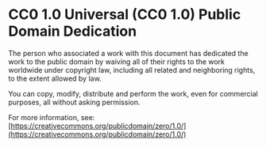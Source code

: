 # CC0 1.0 Universal (CC0 1.0) Public Domain Dedication

The person who associated a work with this document has dedicated the work to the public domain by waiving all of their rights to the work worldwide under copyright law, including all related and neighboring rights, to the extent allowed by law.

You can copy, modify, distribute and perform the work, even for commercial purposes, all without asking permission.

For more information, see: [https://creativecommons.org/publicdomain/zero/1.0/](https://creativecommons.org/publicdomain/zero/1.0/)

